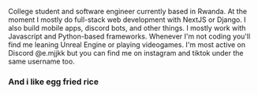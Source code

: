 College student and software engineer currently based in Rwanda. At the moment I mostly do full-stack web development with NextJS or Django. I also build mobile apps, discord bots, and other things. I mostly work with Javascript and Python-based frameworks. Whenever I'm not coding you'll find me leaning Unreal Engine or playing videogames. I'm most active on Discord @e.mjjkk but you can find me on instagram and tiktok under the same username too.

### And i like egg fried rice
